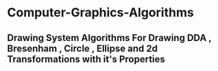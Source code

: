 # Computer-Graphics-Algorithms
## Drawing System Algorithms For Drawing DDA , Bresenham , Circle , Ellipse and 2d Transformations with it's Properties 
